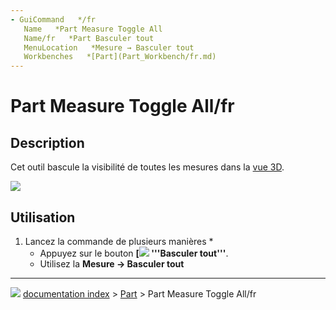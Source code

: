 ```yaml
---
- GuiCommand   */fr
   Name   *Part Measure Toggle All
   Name/fr   *Part Basculer tout
   MenuLocation   *Mesure → Basculer tout
   Workbenches   *[Part](Part_Workbench/fr.md)
---
```


# Part Measure Toggle All/fr

## Description

Cet outil bascule la visibilité de toutes les mesures dans la [vue 3D](3D_view/fr.md).

![](images/MeasureLinear3DandDelta1.PNG )

## Utilisation

1.  Lancez la commande de plusieurs manières    *
    -   Appuyez sur le bouton **[<img src=images/Part_Measure_Toggle_All.svg style="width   *16px"> '''Basculer tout'''**.
    -   Utilisez la **Mesure → Basculer tout**



---
![](images/Right_arrow.png) [documentation index](../README.md) > [Part](Part_Workbench.md) > Part Measure Toggle All/fr
